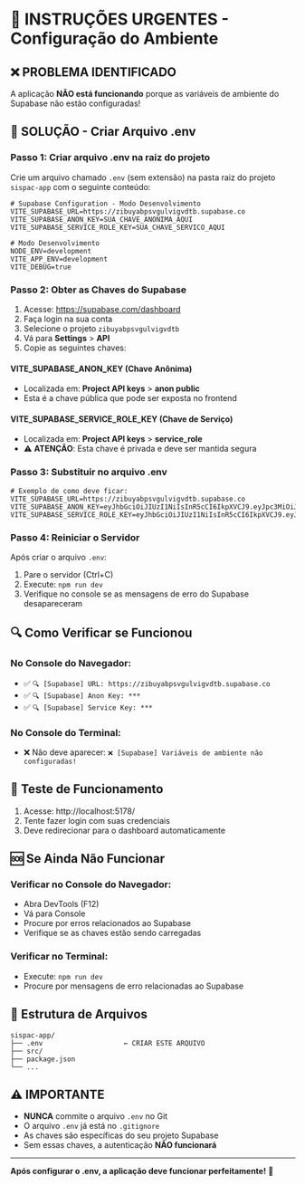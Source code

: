 # 🚨 INSTRUÇÕES URGENTES - Configuração do Ambiente

## ❌ **PROBLEMA IDENTIFICADO**

A aplicação **NÃO está funcionando** porque as variáveis de ambiente do Supabase não estão configuradas!

## 🔧 **SOLUÇÃO - Criar Arquivo .env**

### **Passo 1: Criar arquivo .env na raiz do projeto**

Crie um arquivo chamado `.env` (sem extensão) na pasta raiz do projeto `sispac-app` com o seguinte conteúdo:

```env
# Supabase Configuration - Modo Desenvolvimento
VITE_SUPABASE_URL=https://zibuyabpsvgulvigvdtb.supabase.co
VITE_SUPABASE_ANON_KEY=SUA_CHAVE_ANONIMA_AQUI
VITE_SUPABASE_SERVICE_ROLE_KEY=SUA_CHAVE_SERVICO_AQUI

# Modo Desenvolvimento
NODE_ENV=development
VITE_APP_ENV=development
VITE_DEBUG=true
```

### **Passo 2: Obter as Chaves do Supabase**

1. Acesse: https://supabase.com/dashboard
2. Faça login na sua conta
3. Selecione o projeto `zibuyabpsvgulvigvdtb`
4. Vá para **Settings** > **API**
5. Copie as seguintes chaves:

#### **VITE_SUPABASE_ANON_KEY (Chave Anônima)**
- Localizada em: **Project API keys** > **anon public**
- Esta é a chave pública que pode ser exposta no frontend

#### **VITE_SUPABASE_SERVICE_ROLE_KEY (Chave de Serviço)**
- Localizada em: **Project API keys** > **service_role**
- ⚠️ **ATENÇÃO**: Esta chave é privada e deve ser mantida segura

### **Passo 3: Substituir no arquivo .env**

```env
# Exemplo de como deve ficar:
VITE_SUPABASE_URL=https://zibuyabpsvgulvigvdtb.supabase.co
VITE_SUPABASE_ANON_KEY=eyJhbGciOiJIUzI1NiIsInR5cCI6IkpXVCJ9.eyJpc3MiOiJzdXBhYmFzZSIsInJlZiI6InppYnV5YWJwc3ZndWx2aWd2ZHRiIiwicm9sZSI6ImFub24iLCJpYXQiOjE3MzU2NzI4MDAsImV4cCI6MjA1MTI0ODgwMH0.REAL_KEY_HERE
VITE_SUPABASE_SERVICE_ROLE_KEY=eyJhbGciOiJIUzI1NiIsInR5cCI6IkpXVCJ9.eyJpc3MiOiJzdXBhYmFzZSIsInJlZiI6InppYnV5YWJwc3ZndWx2aWd2ZHRiIiwicm9sZSI6InNlcnZpY2Vfcm9sZSIsImlhdCI6MTczNTY3MjgwMCwiZXhwIjoyMDUxMjQ4ODAwfQ.REAL_SERVICE_KEY_HERE
```

### **Passo 4: Reiniciar o Servidor**

Após criar o arquivo `.env`:

1. Pare o servidor (Ctrl+C)
2. Execute: `npm run dev`
3. Verifique no console se as mensagens de erro do Supabase desapareceram

## 🔍 **Como Verificar se Funcionou**

### **No Console do Navegador:**
- ✅ `🔍 [Supabase] URL: https://zibuyabpsvgulvigvdtb.supabase.co`
- ✅ `🔍 [Supabase] Anon Key: ***`
- ✅ `🔍 [Supabase] Service Key: ***`

### **No Console do Terminal:**
- ❌ Não deve aparecer: `❌ [Supabase] Variáveis de ambiente não configuradas!`

## 🧪 **Teste de Funcionamento**

1. Acesse: http://localhost:5178/
2. Tente fazer login com suas credenciais
3. Deve redirecionar para o dashboard automaticamente

## 🆘 **Se Ainda Não Funcionar**

### **Verificar no Console do Navegador:**
- Abra DevTools (F12)
- Vá para Console
- Procure por erros relacionados ao Supabase
- Verifique se as chaves estão sendo carregadas

### **Verificar no Terminal:**
- Execute: `npm run dev`
- Procure por mensagens de erro relacionadas ao Supabase

## 📁 **Estrutura de Arquivos**

```
sispac-app/
├── .env                    ← CRIAR ESTE ARQUIVO
├── src/
├── package.json
└── ...
```

## ⚠️ **IMPORTANTE**

- **NUNCA** commite o arquivo `.env` no Git
- O arquivo `.env` já está no `.gitignore`
- As chaves são específicas do seu projeto Supabase
- Sem essas chaves, a autenticação **NÃO funcionará**

---

**Após configurar o .env, a aplicação deve funcionar perfeitamente!** 🚀
